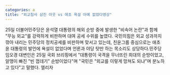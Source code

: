```yaml
---
categories: a
title: "외교참사 삼진 아웃 vs 애초 욕설 아예 없었다영상"
---
```

25일 더불어민주당은 윤석열 대통령의 해외 순방 중에 발생한 "비속어 논란"과 함께 "무능 외교"를 강력하게 비판하며 대여 공세 수위를 높였다. 국민의힘은 외교 성과까지 깎아 내리는 민주당의 정치공세를 비판하며 맞서고 있는데, 친윤그룹 중심으로는 애초 윤 대통령의 발언에 욕설이 없었다며 언론과 야당 탓만 하는 목소리도 상당하다.민주당 임오경 대변인은 25일 국회 브리핑에서 "대통령이 국격을 무너뜨린 희대의 순방이었고, 알맹이 빠진 "빈 껍데기" 순방이었다"며 "국민은 "외교를 이렇게 망쳐도 되냐"며 분노하고 있다"고 말했다. 엘리자